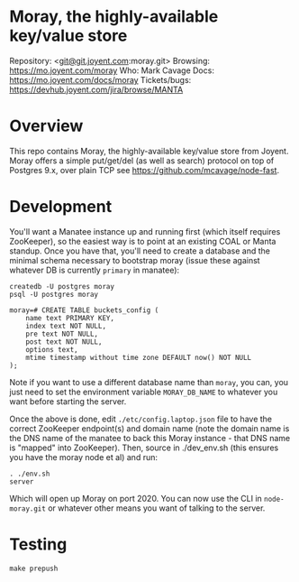 # Moray, the highly-available key/value store

Repository: <git@git.joyent.com:moray.git>
Browsing: <https://mo.joyent.com/moray>
Who: Mark Cavage
Docs: <https://mo.joyent.com/docs/moray>
Tickets/bugs: <https://devhub.joyent.com/jira/browse/MANTA>


# Overview

This repo contains Moray, the highly-available key/value store from Joyent.
Moray offers a simple put/get/del (as well as search) protocol on top of
Postgres 9.x, over plain TCP see <https://github.com/mcavage/node-fast>.

# Development

You'll want a Manatee instance up and running first (which itself requires
ZooKeeper),  so the easiest way is to point at an existing COAL or Manta
standup.  Once you have that, you'll need to create a database and the minimal
schema necessary to bootstrap moray (issue these against whatever DB is
currently `primary` in manatee):

    createdb -U postgres moray
    psql -U postgres moray

    moray=# CREATE TABLE buckets_config (
        name text PRIMARY KEY,
        index text NOT NULL,
        pre text NOT NULL,
        post text NOT NULL,
        options text,
        mtime timestamp without time zone DEFAULT now() NOT NULL
    );

Note if you want to use a different database name than `moray`, you can, you
just need to set the environment variable `MORAY_DB_NAME` to whatever you want
before starting the server.

Once the above is done, edit `./etc/config.laptop.json` file to have the correct
ZooKeeper endpoint(s) and domain name (note the domain name is the DNS name of
the manatee to back this Moray instance - that DNS name is "mapped" into
ZooKeeper). Then, source in ./dev\_env.sh (this ensures you have the moray node
et al) and run:

    . ./env.sh
    server

Which will open up Moray on port 2020.  You can now use the CLI in
`node-moray.git` or whatever other means you want of talking to the server.

# Testing

    make prepush
